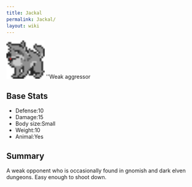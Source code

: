```yaml
---
title: Jackal
permalink: Jackal/
layout: wiki
---
```


<img src="jackal.png" title="fig:jackal.png" alt="jackal.png" width="100" />
''Weak aggressor

Base Stats
----------

-   Defense:10
-   Damage:15
-   Body size:Small
-   Weight:10
-   Animal:Yes

Summary
-------

A weak opponent who is occasionally found in gnomish and dark elven
dungeons. Easy enough to shoot down.
